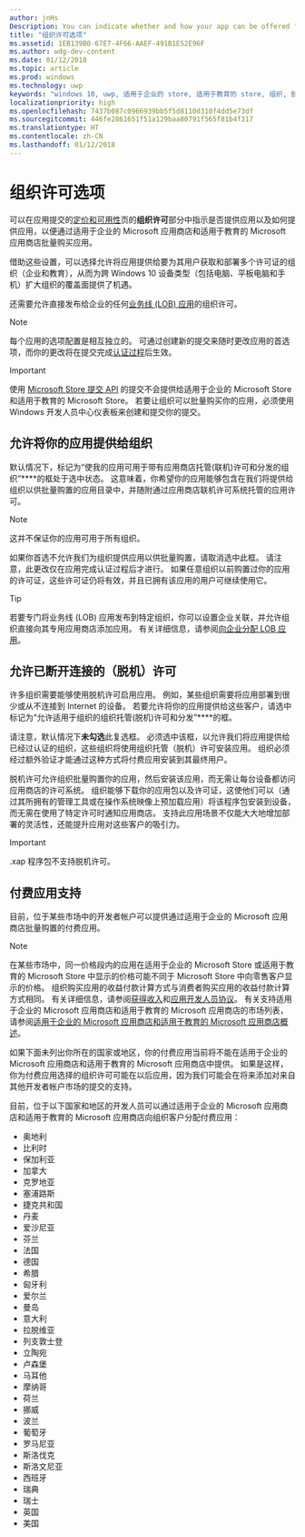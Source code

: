 ```yaml
---
author: jnHs
Description: You can indicate whether and how your app can be offered for volume purchases through the Microsoft Store for Business and Microsoft Store for Education in the Organizational licensing section of an app submission.
title: "组织许可选项"
ms.assetid: 1EB139B0-67E7-4F66-AAEF-491B1E52E96F
ms.author: wdg-dev-content
ms.date: 01/12/2018
ms.topic: article
ms.prod: windows
ms.technology: uwp
keywords: "windows 10, uwp, 适用于企业的 store, 适用于教育的 store, 组织, 批量许可, 企业, 教育 store, 企业 store, 批量购买, 批量"
localizationpriority: high
ms.openlocfilehash: 7437b087c0966939bb5f5d8110d310f4dd5e73df
ms.sourcegitcommit: 446fe2861651f51a129baa80791f565f81b4f317
ms.translationtype: HT
ms.contentlocale: zh-CN
ms.lasthandoff: 01/12/2018
---
```

# <a name="organizational-licensing-options"></a>组织许可选项


可以在应用提交的[定价和可用性](set-app-pricing-and-availability.md#organizational-licensing)页的**组织许可**部分中指示是否提供应用以及如何提供应用，以便通过适用于企业的 Microsoft 应用商店和适用于教育的 Microsoft 应用商店批量购买应用。

借助这些设置，可以选择允许将应用提供给要为其用户获取和部署多个许可证的组织（企业和教育），从而为跨 Windows 10 设备类型（包括电脑、平板电脑和手机）扩大组织的覆盖面提供了机遇。

还需要允许直接发布给企业的任何[业务线 (LOB) 应用](distribute-lob-apps-to-enterprises.md)的组织许可。

> [!NOTE]
> 每个应用的选项配置是相互独立的。 可通过创建新的提交来随时更改应用的首选项，而你的更改将在提交完成[认证过程](the-app-certification-process.md)后生效。

> [!IMPORTANT]
> 使用 [Microsoft Store 提交 API](../monetize/create-and-manage-submissions-using-windows-store-services.md) 的提交不会提供给适用于企业的 Microsoft Store 和适用于教育的 Microsoft Store。 若要让组织可以批量购买你的应用，必须使用 Windows 开发人员中心仪表板来创建和提交你的提交。


## <a name="allowing-your-app-to-be-offered-to-organizations"></a>允许将你的应用提供给组织

默认情况下，标记为“使我的应用可用于带有应用商店托管(联机)许可和分发的组织”****的框处于选中状态。 这意味着，你希望你的应用能够包含在我们将提供给组织以供批量购置的应用目录中，并随附通过应用商店联机许可系统托管的应用许可。

> [!NOTE]
> 这并不保证你的应用可用于所有组织。

如果你首选不允许我们为组织提供应用以供批量购置，请取消选中此框。 请注意，此更改仅在应用完成认证过程后才进行。 如果任意组织以前购置过你的应用的许可证，这些许可证仍将有效，并且已拥有该应用的用户可继续使用它。

> [!TIP]
> 若要专门将业务线 (LOB) 应用发布到特定组织，你可以设置企业关联，并允许组织直接向其专用应用商店添加应用。 有关详细信息，请参阅[向企业分配 LOB 应用](distribute-lob-apps-to-enterprises.md)。


## <a name="allowing-disconnected-offline-licensing"></a>允许已断开连接的（脱机）许可

许多组织需要能够使用脱机许可启用应用。 例如，某些组织需要将应用部署到很少或从不连接到 Internet 的设备。 若要允许将你的应用提供给这些客户，请选中标记为“允许适用于组织的组织托管(脱机)许可和分发”****的框。

请注意，默认情况下**未勾选**此复选框。 必须选中该框，以允许我们将应用提供给已经过认证的组织，这些组织将使用组织托管（脱机）许可安装应用。 组织必须经过额外验证才能通过这种方式将付费应用安装到其最终用户。

脱机许可允许组织批量购置你的应用，然后安装该应用，而无需让每台设备都访问应用商店的许可系统。 组织能够下载你的应用包以及许可证，这使他们可以（通过其所拥有的管理工具或在操作系统映像上预加载应用）将该程序包安装到设备，而无需在使用了特定许可时通知应用商店。 支持此应用场景不仅能大大地增加部署的灵活性，还能提升应用对这些客户的吸引力。

> [!IMPORTANT]
> .xap 程序包不支持脱机许可。  

 
## <a name="paid-app-support"></a>付费应用支持

目前，位于某些市场中的开发者帐户可以提供通过适用于企业的 Microsoft 应用商店批量购置的付费应用。 

> [!NOTE]
> 在某些市场中，同一价格段内的应用在适用于企业的 Microsoft Store 或适用于教育的 Microsoft Store 中显示的价格可能不同于 Microsoft Store 中向零售客户显示的价格。 组织购买应用的收益付款计算方式与消费者购买应用的收益付款计算方式相同。 有关详细信息，请参阅[获得收入](getting-paid-apps.md)和[应用开发人员协议](https://msdn.microsoft.com/library/windows/apps/hh694058)。 有关支持适用于企业的 Microsoft 应用商店和适用于教育的 Microsoft 应用商店的市场列表，请参阅[适用于企业的 Microsoft 应用商店和适用于教育的 Microsoft 应用商店概述](https://technet.microsoft.com/itpro/windows/manage/windows-store-for-business-overview#supported-markets)。

如果下面未列出你所在的国家或地区，你的付费应用当前将不能在适用于企业的 Microsoft 应用商店和适用于教育的 Microsoft 应用商店中提供。 如果是这样，你为付费应用选择的组织许可可能在以后应用，因为我们可能会在将来添加对来自其他开发者帐户市场的提交的支持。

目前，位于以下国家和地区的开发人员可以通过适用于企业的 Microsoft 应用商店和适用于教育的 Microsoft 应用商店向组织客户分配付费应用：

- 奥地利
- 比利时
- 保加利亚
- 加拿大
- 克罗地亚
- 塞浦路斯
- 捷克共和国
- 丹麦
- 爱沙尼亚
- 芬兰
- 法国
- 德国
- 希腊
- 匈牙利
- 爱尔兰
- 曼岛
- 意大利
- 拉脱维亚
- 列支敦士登
- 立陶宛
- 卢森堡
- 马耳他
- 摩纳哥
- 荷兰
- 挪威
- 波兰
- 葡萄牙
- 罗马尼亚
- 斯洛伐克
- 斯洛文尼亚
- 西班牙
- 瑞典
- 瑞士
- 英国
- 美国
